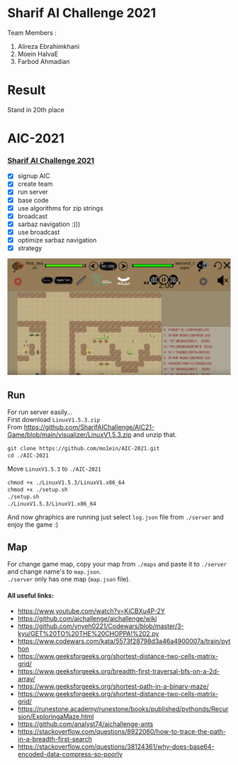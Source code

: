# Sharif AI Challenge 2021
Team Members : 
1. Alireza Ebrahimkhani
2. Moein HalvaE
3. Farbod Ahmadian

# Result
Stand in 20th place

# AIC-2021
### [Sharif AI Challenge 2021](https://github.com/SharifAIChallenge/AIC21-Game)
- [x] signup AIC
- [x] create team
- [x] run server
- [x] base code
- [x] use algorithms for zip strings
- [x] broadcast
- [x] sarbaz navigation :)))
- [x] use broadcast
- [x] optimize sarbaz navigation
- [x] strategy

[![photo](/screen.png)](https://youtu.be/crN4nuGtiO4)
<br />

## Run
For run server easily... <br />
First download `LinuxV1.5.3.zip` <br />From https://github.com/SharifAIChallenge/AIC21-Game/blob/main/visualizer/LinuxV1.5.3.zip
and unzip that.
```
git clone https://github.com/mo1ein/AIC-2021.git
cd ./AIC-2021
```
Move `LinuxV1.5.3` to `./AIC-2021`
```
chmod +x ./LinuxV1.5.3/LinuxV1.x86_64
chmod +x ./setup.sh
./setup.sh
./LinuxV1.5.3/LinuxV1.x86_64
```
And now ghraphics are running just select `log.json` file from `./server` and enjoy the game :)
## Map
For change game map, copy your map from `./maps` and paste it to `./server` and change name's to `map.json`. <br />
`./server` only has one map (`map.json` file).
#### All useful links:
- <https://www.youtube.com/watch?v=KiCBXu4P-2Y>
- <https://github.com/aichallenge/aichallenge/wiki>
- <https://github.com/ynyeh0221/Codewars/blob/master/3-kyu/GET%20TO%20THE%20CHOPPA!%202.py>
- <https://www.codewars.com/kata/5573f28798d3a46a4900007a/train/python>
- <https://www.geeksforgeeks.org/shortest-distance-two-cells-matrix-grid/>
- <https://www.geeksforgeeks.org/breadth-first-traversal-bfs-on-a-2d-array/>
- <https://www.geeksforgeeks.org/shortest-path-in-a-binary-maze/>
- <https://www.geeksforgeeks.org/shortest-distance-two-cells-matrix-grid/>
- <https://runestone.academy/runestone/books/published/pythonds/Recursion/ExploringaMaze.html>
- <https://github.com/analyst74/aichallenge-ants>
- <https://stackoverflow.com/questions/8922060/how-to-trace-the-path-in-a-breadth-first-search>
- <https://stackoverflow.com/questions/38124361/why-does-base64-encoded-data-compress-so-poorly>
